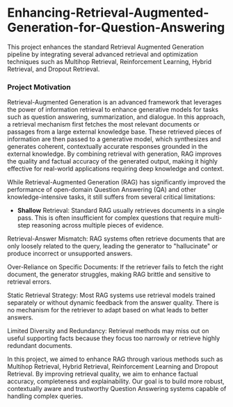 # Enhancing-Retrieval-Augmented-Generation-for-Question-Answering

This project enhances the standard Retrieval Augmented Generation pipeline by integrating several advanced retrieval and optimization techniques such as Multihop Retrieval, Reinforcement Learning, Hybrid Retrieval, and Dropout Retrieval.

### Project Motivation

Retrieval-Augmented Generation is an advanced framework that leverages the power of information retrieval to enhance generative models for tasks such as question answering, summarization, and dialogue. In this approach, a retrieval mechanism first fetches the most relevant documents or passages from a large external knowledge base. These retrieved pieces of information are then passed to a generative model, which synthesizes and generates coherent, contextually accurate responses grounded in the external knowledge. By combining retrieval with generation, RAG improves the quality and factual accuracy of the generated output, making it highly effective for real-world applications requiring deep knowledge and context.

While Retrieval-Augmented Generation (RAG) has significantly improved the performance of open-domain Question Answering (QA) and other knowledge-intensive tasks, it still suffers from several critical limitations:

* **Shallow** Retrieval: Standard RAG usually retrieves documents in a single pass. This is often insufficient for complex questions that require multi-step reasoning across multiple pieces of evidence.

Retrieval-Answer Mismatch: RAG systems often retrieve documents that are only loosely related to the query, leading the generator to "hallucinate" or produce incorrect or unsupported answers.

Over-Reliance on Specific Documents: If the retriever fails to fetch the right document, the generator struggles, making RAG brittle and sensitive to retrieval errors.

Static Retrieval Strategy: Most RAG systems use retrieval models trained separately or without dynamic feedback from the answer quality. There is no mechanism for the retriever to adapt based on what leads to better answers.

Limited Diversity and Redundancy: Retrieval methods may miss out on useful supporting facts because they focus too narrowly or retrieve highly redundant documents.

In this project, we aimed to enhance RAG through various methods such as Multihop Retrieval, Hybrid Retrieval, Reinforcement Learning and Dropout Retrieval. By improving retrieval quality, we aim to enhance factual accuracy, completeness and explainability. Our goal is to build more robust, contextually aware and trustworthy Question Answering systems capable of handling complex queries.
